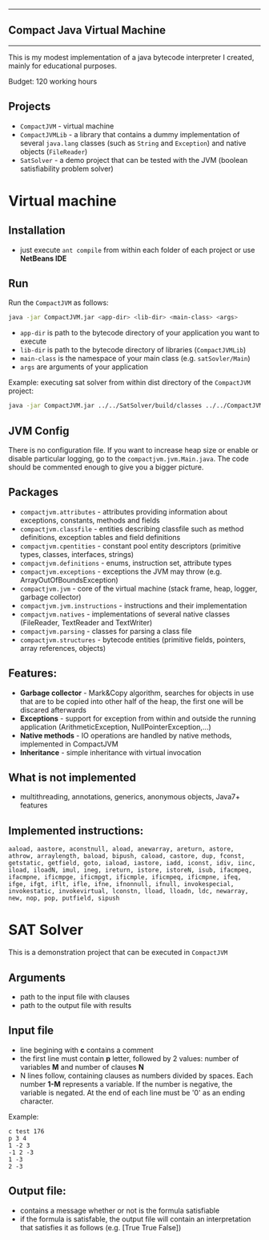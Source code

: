 
------------------------------------------
## Compact Java Virtual Machine
------------------------------------------

This is my modest implementation of a java bytecode interpreter I created, mainly for educational purposes. 

Budget: 120 working hours

## Projects 
- `CompactJVM` - virtual machine
- `CompactJVMLib` - a library that contains a dummy implementation of several `java.lang` classes (such as `String` and `Exception`) and native objects (`FileReader`) 
- `SatSolver` - a demo project that can be tested with the JVM (boolean satisfiability problem solver)

# Virtual machine 

## Installation
- just execute `ant compile` from within each folder of each project or use **NetBeans IDE**

## Run
Run the `CompactJVM` as follows: 

```bash
java -jar CompactJVM.jar <app-dir> <lib-dir> <main-class> <args>
```

- `app-dir` is path to the bytecode directory of your application you want to execute
- `lib-dir` is path to the bytecode directory of libraries (`CompactJVMLib`)
- `main-class` is the namespace of your main class (e.g. `satSovler/Main`)
- `args` are arguments of your application

Example: executing sat solver from within dist directory of the `CompactJVM` project:

```bash
java -jar CompactJVM.jar ../../SatSolver/build/classes ../../CompactJVMLib/build/classes satSolver/Main ../../SatSolver/examples/cnf_3_12.txt result.txt
```

## JVM Config
There is no configuration file. If you want to increase heap size or enable or disable particular logging, go to the `compactjvm.jvm.Main.java`. The code should be commented enough to give you a bigger picture.

## Packages
- `compactjvm.attributes` - attributes providing information about exceptions, constants, methods and fields
- `compactjvm.classfile` - entities describing classfile such as method definitions, exception tables and field definitions 
- `compactjvm.cpentities` - constant pool entity descriptors (primitive types, classes, interfaces, strings)
- `compactjvm.definitions` - enums, instruction set, attribute types
- `compactjvm.exceptions` - exceptions the JVM may throw (e.g. ArrayOutOfBoundsException)
- `compactjvm.jvm` - core of the virtual machine (stack frame, heap, logger, garbage collector)
- `compactjvm.jvm.instructions` - instructions and their implementation
- `compactjvm.natives` - implementations of several native classes (FileReader, TextReader and TextWriter)
- `compactjvm.parsing` - classes for parsing a class file 
- `compactjvm.structures` - bytecode entities (primitive fields, pointers, array references, objects)

## Features:
- **Garbage collector** - Mark&Copy algorithm, searches for objects in use that are to be copied into other half of the heap, the first one will be discared afterwards
- **Exceptions** - support for exception from within and outside the running application (ArithmeticException, NullPointerException,...)
- **Native methods** - IO operations are handled by native methods, implemented in CompactJVM
- **Inheritance** - simple inheritance with virtual invocation

## What is not implemented
- multithreading, annotations, generics, anonymous objects, Java7+ features

## Implemented instructions:
```
aaload, aastore, aconstnull, aload, anewarray, areturn, astore, athrow, arraylength, baload, bipush, caload, castore, dup, fconst, getstatic, getfield, goto, iaload, iastore, iadd, iconst, idiv, iinc, iload, iloadN, imul, ineg, ireturn, istore, istoreN, isub, ifacmpeq, ifacmpne, ificmpge, ificmpgt, ificmple, ificmpeq, ificmpne, ifeq, ifge, ifgt, iflt, ifle, ifne, ifnonnull, ifnull, invokespecial, invokestatic, invokevirtual, lconstn, lload, lloadn, ldc, newarray, new, nop, pop, putfield, sipush
```

# SAT Solver 
This is a demonstration project that can be executed in `CompactJVM`

## Arguments
- path to the input file with clauses 
- path to the output file with results 

## Input file
- line begining with **c** contains a comment 
- the first line must contain **p** letter, followed by 2 values: number of variables **M** and number of clauses **N**
- N lines follow, containing clauses as numbers divided by spaces. Each number **1-M** represents a variable. If the number is negative, the variable is negated. At the end of each line must be '0' as an ending character.


Example:

```
c test 176
p 3 4
1 -2 3
-1 2 -3
1 -3
2 -3
```

## Output file:
- contains a message whether or not is the formula satisfiable
- if the formula is satisfable, the output file will contain an interpretation that satisfies it as follows (e.g. [True True False])
   
